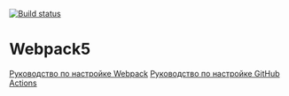 
<!-- [![Build Status](https://ci.appveyor.com/api/projects/status/github/Greenessa/js-homeworks-browser09-25)](https://ci.appveyor.com/api/projects/status/github/Greenessa/js-homeworks-browser09-25) -->

[![Build status](https://ci.appveyor.com/api/projects/status/unnf8q9agkbaym8w?svg=true)](https://ci.appveyor.com/project/Greenessa/js-homeworks-browser09-25)
# Webpack5
[Руководство по настройке Webpack](https://webpack.js.org/guides/)
[Руководство по настройке GitHub Actions](https://docs.github.com/en/actions/quickstart)
